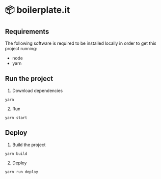 # 📦 boilerplate.it

## Requirements

The following software is required to be installed locally in order to get this project running:

* node
* yarn

## Run the project

1. Download dependencies
```
yarn
```

2. Run
```
yarn start
```

## Deploy

1. Build the project
```
yarn build
```

2. Deploy
```
yarn run deploy
```
